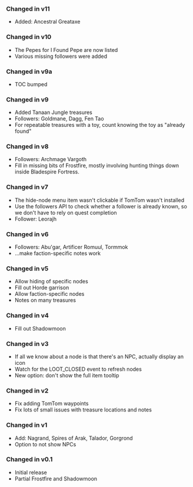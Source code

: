 ### Changed in v11

* Added: Ancestral Greataxe

### Changed in v10

* The Pepes for I Found Pepe are now listed
* Various missing followers were added

### Changed in v9a

* TOC bumped

### Changed in v9

* Added Tanaan Jungle treasures
* Followers: Goldmane, Dagg, Fen Tao
* For repeatable treasures with a toy, count knowing the toy as "already found"

### Changed in v8

* Followers: Archmage Vargoth
* Fill in missing bits of Frostfire, mostly involving hunting things down inside
  Bladespire Fortress.

### Changed in v7

* The hide-node menu item wasn't clickable if TomTom wasn't installed
* Use the followers API to check whether a follower is already known, so we
  don't have to rely on quest completion
* Follower: Leorajh

### Changed in v6

* Followers: Abu'gar, Artificer Romuul, Tormmok
* ...make faction-specific notes work

### Changed in v5

* Allow hiding of specific nodes
* Fill out Horde garrison
* Allow faction-specific nodes
* Notes on many treasures

### Changed in v4

* Fill out Shadowmoon

### Changed in v3

* If all we know about a node is that there's an NPC, actually display an icon
* Watch for the LOOT_CLOSED event to refresh nodes
* New option: don't show the full item tooltip

### Changed in v2

* Fix adding TomTom waypoints
* Fix lots of small issues with treasure locations and notes

### Changed in v1

* Add: Nagrand, Spires of Arak, Talador, Gorgrond
* Option to not show NPCs

### Changed in v0.1

* Initial release
* Partial Frostfire and Shadowmoon
